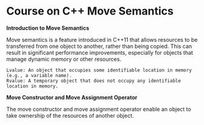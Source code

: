 # Course on C++ Move Semantics
**Introduction to Move Semantics**

Move semantics is a feature introduced in C++11 that allows resources to be transferred from one object to another, rather than being copied. This can result in significant performance improvements, especially for objects that manage dynamic memory or other resources.

    Lvalue: An object that occupies some identifiable location in memory (e.g., a variable name).
    Rvalue: A temporary object that does not occupy any identifiable location in memory.

**Move Constructor and Move Assignment Operator**

The move constructor and move assignment operator enable an object to take ownership of the resources of another object.